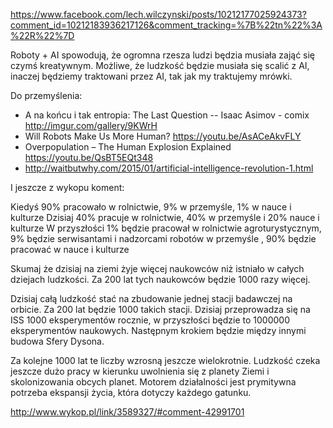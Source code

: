 https://www.facebook.com/lech.wilczynski/posts/10212177025924373?comment_id=10212183936217126&comment_tracking=%7B%22tn%22%3A%22R%22%7D


Roboty + AI spowodują, że ogromna rzesza ludzi będzia musiała zająć się czymś kreatywnym. Możliwe, że ludzkość będzie musiała się scalić z AI, inaczej będziemy traktowani przez AI, tak jak my traktujemy mrówki. 

Do przemyślenia:

- A na końcu i tak entropia: The Last Question -- Isaac Asimov - comix http://imgur.com/gallery/9KWrH
- Will Robots Make Us More Human? https://youtu.be/AsACeAkvFLY
- Overpopulation – The Human Explosion Explained https://youtu.be/QsBT5EQt348
- http://waitbutwhy.com/2015/01/artificial-intelligence-revolution-1.html

I jeszcze z wykopu koment:

Kiedyś 90% pracowało w rolnictwie, 9% w przemyśle, 1% w nauce i kulturze
Dzisiaj 40% pracuje w rolnictwie, 40% w przemyśle i 20% nauce i kulturze
W przyszłości 1% będzie pracował w rolnictwie agroturystycznym, 9% będzie serwisantami i nadzorcami robotów w przemyśle , 90% będzie pracować w nauce i kulturze

Skumaj że dzisiaj na ziemi żyje więcej naukowców niż istniało w całych dziejach ludzkości. Za 200 lat tych naukowców będzie 1000 razy więcej.

Dzisiaj całą ludzkość stać na zbudowanie jednej stacji badawczej na orbicie. Za 200 lat będzie 1000 takich stacji.
Dzisiaj przeprowadza się na ISS 1000 eksperymentów rocznie, w przyszłości będzie to 1000000 eksperymentów naukowych. Następnym krokiem będzie między innymi budowa Sfery Dysona.

Za kolejne 1000 lat te liczby wzrosną jeszcze wielokrotnie. Ludzkość czeka jeszcze dużo pracy w kierunku uwolnienia się z planety Ziemi i skolonizowania obcych planet. Motorem działalności jest prymitywna potrzeba ekspansji życia, która dotyczy każdego gatunku.

http://www.wykop.pl/link/3589327/#comment-42991701
